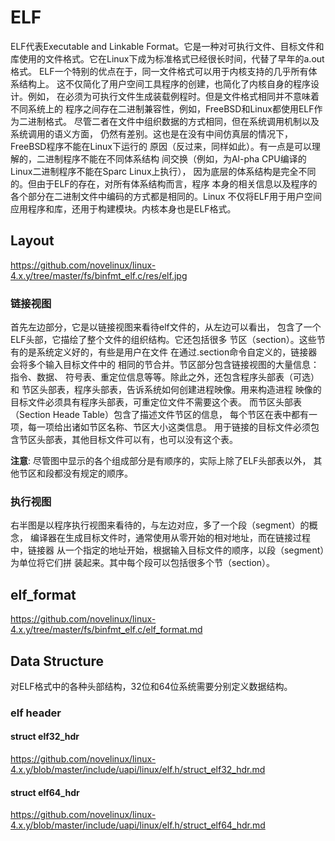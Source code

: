 ELF
========================================

ELF代表Executable and Linkable Format。它是一种对可执行文件、目标文件和
库使用的文件格式。它在Linux下成为标准格式已经很长时间，代替了早年的a.out格式。
ELF一个特别的优点在于，同一文件格式可以用于内核支持的几乎所有体系结构上。
这不仅简化了用户空间工具程序的创建，也简化了内核自身的程序设计。例如，
在必须为可执行文件生成装载例程时。但是文件格式相同并不意味着不同系统上的
程序之间存在二进制兼容性，例如，FreeBSD和Linux都使用ELF作为二进制格式。
尽管二者在文件中组织数据的方式相同，但在系统调用机制以及系统调用的语义方面，
仍然有差别。这也是在没有中间仿真层的情况下，FreeBSD程序不能在Linux下运行的
原因（反过来，同样如此）。有一点是可以理解的，二进制程序不能在不同体系结构
间交换（例如，为Al-pha CPU编译的Linux二进制程序不能在Sparc Linux上执行），
因为底层的体系结构是完全不同的。但由于ELF的存在，对所有体系结构而言，程序
本身的相关信息以及程序的各个部分在二进制文件中编码的方式都是相同的。Linux
不仅将ELF用于用户空间应用程序和库，还用于构建模块。内核本身也是ELF格式。

Layout
----------------------------------------

https://github.com/novelinux/linux-4.x.y/tree/master/fs/binfmt_elf.c/res/elf.jpg

### 链接视图

首先左边部分，它是以链接视图来看待elf文件的，从左边可以看出，
包含了一个ELF头部，它描绘了整个文件的组织结构。它还包括很多
节区（section）。这些节有的是系统定义好的，有些是用户在文件
在通过.section命令自定义的，链接器会将多个输入目标文件中的
相同的节合并。节区部分包含链接视图的大量信息：指令、数据、
符号表、重定位信息等等。除此之外，还包含程序头部表（可选）和
节区头部表，程序头部表，告诉系统如何创建进程映像。用来构造进程
映像的目标文件必须具有程序头部表，可重定位文件不需要这个表。
而节区头部表（Section Heade Table）包含了描述文件节区的信息，
每个节区在表中都有一项，每一项给出诸如节区名称、节区大小这类信息。
用于链接的目标文件必须包含节区头部表，其他目标文件可以有，也可以没有这个表。

**注意**: 尽管图中显示的各个组成部分是有顺序的，实际上除了ELF头部表以外，
其他节区和段都没有规定的顺序。

### 执行视图

右半图是以程序执行视图来看待的，与左边对应，多了一个段（segment）的概念，
编译器在生成目标文件时，通常使用从零开始的相对地址，而在链接过程中，链接器
从一个指定的地址开始，根据输入目标文件的顺序，以段（segment）为单位将它们拼
装起来。其中每个段可以包括很多个节（section）。

elf_format
----------------------------------------

https://github.com/novelinux/linux-4.x.y/tree/master/fs/binfmt_elf.c/elf_format.md

Data Structure
----------------------------------------

对ELF格式中的各种头部结构，32位和64位系统需要分别定义数据结构。

### elf header

#### struct elf32_hdr

https://github.com/novelinux/linux-4.x.y/blob/master/include/uapi/linux/elf.h/struct_elf32_hdr.md

#### struct elf64_hdr

https://github.com/novelinux/linux-4.x.y/blob/master/include/uapi/linux/elf.h/struct_elf64_hdr.md
